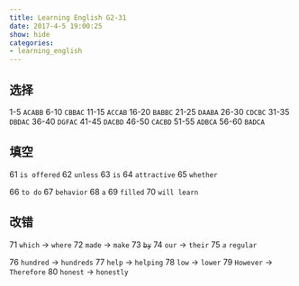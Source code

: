 ```yaml
---
title: Learning English G2-31
date: 2017-4-5 19:00:25
show: hide
categories:
- learning_english
---
```


## 选择

1-5 `ACABB`      6-10 `CBBAC`     11-15 `ACCAB`
16-20 `BABBC`    21-25 `DAABA`    26-30 `CDCBC`
31-35 `DBDAC`    36-40 `DGFAC`    41-45 `DACBD`
46-50 `CACBD`    51-55 `ADBCA`    56-60 `BADCA`
<!-- more -->

## 填空

61 `is offered`
62 `unless`
63 `is`
64 `attractive`
65 `whether`

66 `to do`
67 `behavior`
68 `a`
69 `filled`
70 `will learn`

## 改错

71 `which` -> `where`
72 `made` -> `make`
73 ~~`by`~~
74 `our` -> `their`
75 *`a`* `regular`

76 `hundred` -> `hundreds`
77 `help` -> `helping`
78 `low` -> `lower`
79 `However` -> `Therefore`
80 `honest` -> `honestly`
